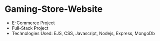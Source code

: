 # Gaming-Store-Website
<ul>
  <li>E-Commerce Project</li>
  <li>Full-Stack Project</li>
  <li>Technologies Used: EJS, CSS, Javascript, Nodejs, Express, MongoDb</li>
</ul>
